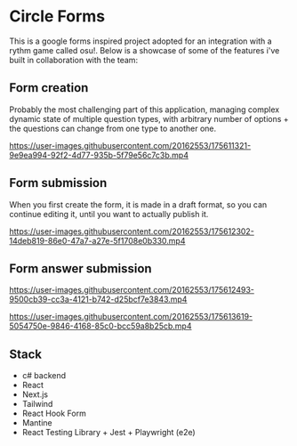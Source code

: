 # Circle Forms 

This is a google forms inspired project adopted for an integration with a rythm game called osu!. 
Below is a showcase of some of the features i've built in collaboration with the team:

## Form creation

Probably the most challenging part of this application, managing complex dynamic state of multiple question types, with arbitrary number of options + the questions can change from one type to another one.

https://user-images.githubusercontent.com/20162553/175611321-9e9ea994-92f2-4d77-935b-5f79e56c7c3b.mp4

## Form submission

When you first create the form, it is made in a draft format, so you can continue editing it, until you want to actually publish it.

https://user-images.githubusercontent.com/20162553/175612302-14deb819-86e0-47a7-a27e-5f1708e0b330.mp4

##  Form answer submission

https://user-images.githubusercontent.com/20162553/175612493-9500cb39-cc3a-4121-b742-d25bcf7e3843.mp4

https://user-images.githubusercontent.com/20162553/175613619-5054750e-9846-4168-85c0-bcc59a8b25cb.mp4


## Stack
- c# backend
- React 
- Next.js
- Tailwind
- React Hook Form
- Mantine
- React Testing Library + Jest + Playwright (e2e)

